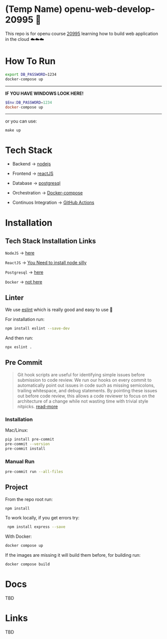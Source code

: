 # (Temp Name) openu-web-develop-20995 🚀
This repo is for openu course [20995](https://www.openu.ac.il/courses/20995.htm) learning how to build web application in the cloud ☁️☁️☁️

# How To Run
```bash
export DB_PASSWORD=1234
docker-compose up
```
---
**IF YOU HAVE WINDOWS LOOK HERE!**
```powershell
$Env:DB_PASSWORD=1234
docker-compose up
```
--- 
or you can use:
```
make up
```

# Tech Stack
* Backend -> [nodejs](https://nodejs.org/en)

* Frontend -> [reactJS](https://react.dev/)

* Database -> [postgresql](https://www.postgresql.org/)

* Orchestration -> [Docker-compose](https://docs.docker.com/compose/)

* Continuos Integration -> [GitHub Actions](https://github.com/features/actions)


# Installation
## Tech Stack Installation Links
`NodeJS` -> [here](https://nodejs.org/en/download)

`ReactJS` -> [You Need to install node silly](https://react.dev/learn/add-react-to-an-existing-project)

`Postgresql` -> [here](https://www.postgresql.org/download/)

`Docker` -> [not here](https://docs.docker.com/get-docker/)

## Linter
We use [eslint](https://eslint.org/) which is really good and easy to use :rocket:

For installation run:
```bash
npm install eslint --save-dev
```

And then run:
```bash
npx eslint .
```

## Pre Commit
> Git hook scripts are useful for identifying simple issues before submission to code review. We run our hooks on every commit to automatically point out issues in code such as missing semicolons, trailing whitespace, and debug statements. By pointing these issues out before code review, this allows a code reviewer to focus on the architecture of a change while not wasting time with trivial style nitpicks. [read-more](https://pre-commit.com/#install)

### Installation
Mac/Linux:
```bash
pip install pre-commit
pre-commit --version
pre-commit install
```


### Manual Run
```bash
pre-commit run --all-files
```


## Project
From the repo root run:
```bash
npm install
```
To work locally, if you get errors try:
```bash
 npm install express --save
```
With Docker:
```bash
docker compose up
```

If the images are missing it will build them before, for building run:

```bash
docker compose build
```

# Docs
TBD

# Links
TBD

